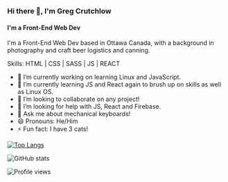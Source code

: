 
### Hi there 👋, I'm Greg Crutchlow
#### I'm a Front-End Web Dev
I'm a Front-End Web Dev based in Ottawa Canada, with a background in photography and craft beer logistics and canning.

Skills: HTML | CSS | SASS | JS | REACT

- 🔭 I’m currently working on learning Linux and JavaScript. 
- 🌱 I’m currently learning JS and React again to brush up on skills as well as Linux OS.
- 👯 I’m looking to collaborate on any project! 
- 🤔 I’m looking for help with JS, React and Firebase. 
- 💬 Ask me about mechanical keyboards!
- 😄 Pronouns: He/Him 
- ⚡ Fun fact: I have 3 cats! 

[![Top Langs](https://github-readme-stats.vercel.app/api/top-langs/?username=GregCrutchlow)](https://github.com/anuraghazra/github-readme-stats)

![GitHub stats](https://github-readme-stats.vercel.app/api?username=GregCrutchlow&show_icons=true)  

![Profile views](https://gpvc.arturio.dev/GregCrutchlow)  
